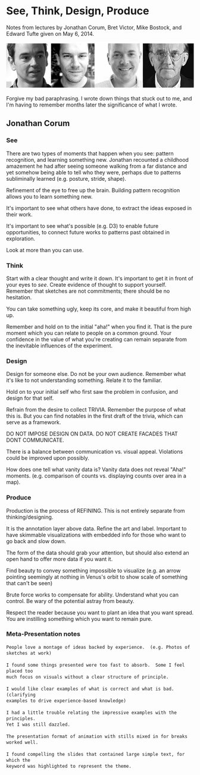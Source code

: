 # See, Think, Design, Produce

Notes from lectures by Jonathan Corum, Bret Victor, Mike Bostock, and Edward
Tufte given on May 6, 2014.

![stdp](stdp.jpg)

Forgive my bad paraphrasing.  I wrote down things that stuck out to me, and I'm
having to remember months later the significance of what I wrote.

## Jonathan Corum

### See

There are two types of moments that happen when you see: pattern recognition,
and learning something new.  Jonathan recounted a childhood amazement he had
after seeing someone walking from a far distance and yet somehow being able to
tell who they were, perhaps due to patterns subliminally learned (e.g. posture,
stride, shape).

Refinement of the eye to free up the brain.  Building pattern recognition
allows you to learn something new.

It's important to see what others have done, to extract the ideas exposed in their work.

It's important to see what's possible (e.g. D3) to enable future opportunities,
to connect future works to patterns past obtained in exploration.

Look at more than you can use.

### Think

Start with a clear thought and write it down.  It's important to get it in
front of your eyes to _see_.  Create evidence of thought to support yourself.
Remember that sketches are not commitments; there should be no hesitation.

You can take something ugly, keep its core, and make it beautiful from high up.

Remember and hold on to the initial "aha!" when you find it.  That is the pure
moment which you can relate to people on a common ground.  Your confidence in
the value of what you're creating can remain separate from the inevitable influences of
the experiment.

### Design

Design for someone else.  Do not be your own audience.  Remember what it's like to not
understanding something.  Relate it to the familiar.

Hold on to your initial self who first saw the problem in confusion, and design
for that self.

Refrain from the desire to collect TRIVIA.  Remember the purpose of what this
is.  But you can find notables in the first draft of the trivia, which can
serve as a framework.

DO NOT IMPOSE DESIGN ON DATA.  DO NOT CREATE FACADES THAT DONT COMMUNICATE.

There is a balance between communication vs. visual appeal.  Violations could be improved upon possibly.

How does one tell what vanity data is?  Vanity data does not reveal "Aha!"
moments. (e.g. comparison of counts vs. displaying counts over area in a map).

### Produce

Production is the process of REFINING.  This is not entirely separate from thinking/designing.

It is the annotation layer above data.  Refine the art and label.  Important to
have skimmable visualizations with embedded info for those who want to go back
and slow down.

The form of the data should grab your attention, but should also extend an open hand
to offer more data if you want it.

Find beauty to convey something impossible to visualize (e.g. an arrow pointing
seemingly at nothing in Venus's orbit to show scale of something that can't be
seen)

Brute force works to compensate for ability.  Understand what you can control.  Be wary of the potential astray from beauty.

Respect the reader because you want to plant an idea that you want spread.  You
are instilling something which you want to remain pure.

### Meta-Presentation notes

```
People love a montage of ideas backed by experience.  (e.g. Photos of sketches at work)

I found some things presented were too fast to absorb.  Some I feel placed too
much focus on visuals without a clear structure of principle.

I would like clear examples of what is correct and what is bad. (clarifying
examples to drive experience-based knowledge)

I had a little trouble relating the impressive examples with the principles.
Yet I was still dazzled.

The presentation format of animation with stills mixed in for breaks worked well.

I found compelling the slides that contained large simple text, for which the
keyword was highlighted to represent the theme.
```
